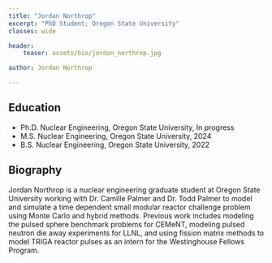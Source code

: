 ```yaml
---
title: "Jordan Northrop"
excerpt: "PhD Student; Oregon State University"
classes: wide

header:
    teaser: assets/bio/jordan_northrop.jpg

author: Jordan Northrop

---
```


## Education

* Ph.D. Nuclear Engineering, Oregon State University, In progress
* M.S. Nuclear Engineering, Oregon State University, 2024
* B.S. Nuclear Engineering, Oregon State University, 2022

## Biography

Jordan Northrop is a nuclear engineering graduate student at Oregon State University working with Dr. Camille Palmer and Dr. Todd Palmer to model and simulate a time dependent small modular reactor challenge problem using Monte Carlo and hybrid methods. Previous work includes modeling the pulsed sphere benchmark problems for CEMeNT, modeling pulsed neutron die away experiments for LLNL, and using fission matrix methods to model TRIGA reactor pulses as an intern for the Westinghouse Fellows Program.